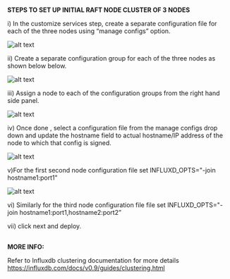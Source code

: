 #
**STEPS TO SET UP INITIAL RAFT NODE CLUSTER OF 3 NODES**

 i) In the customize services step, create a separate configuration file for each of the three nodes using “manage configs” option.

 ![alt text](https://raw.githubusercontent.com/Symantec/ambari-influxdb-service/master/screenshots/ManageConfigs.png)

ii) Create a separate configuration group for each of the three nodes as shown below below.

 ![alt text](https://raw.githubusercontent.com/Symantec/ambari-influxdb-service/master/screenshots/configname.png)


iii) Assign a node to each of the configuration groups from the right hand side panel.

 ![alt text](https://raw.githubusercontent.com/Symantec/ambari-influxdb-service/master/screenshots/node.png)


iv) Once done , select a configuration file from the manage configs  drop down and update the hostname field  to actual hostname/IP address of the node
to which that config is signed.

![alt text](https://raw.githubusercontent.com/Symantec/ambari-influxdb-service/master/screenshots/hostname.png)



v)For the first second node configuration file set INFLUXD_OPTS="-join hostname1:port1"

![alt text](https://github.com/Symantec/ambari-influxdb-service/blob/master/screenshots/opts.png)



vi) Similarly for the third node configuration file  file set INFLUXD_OPTS="-join hostname1:port1,hostname2:port2” 

vii) click next and deploy.



##
**MORE INFO:**

Refer to Influxdb clustering documentation for more details
 	https://influxdb.com/docs/v0.9/guides/clustering.html


